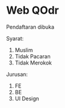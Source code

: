 Web QOdr
========

Pendaftaran dibuka

Syarat:
1. Muslim
2. Tidak Pacaran
3. Tidak Merokok

Jurusan:

1. FE
2. BE
3. UI Design
